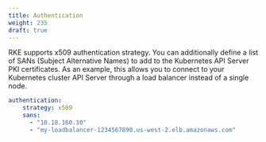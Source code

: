 ```yaml
---
title: Authentication
weight: 235
draft: true
---
```


RKE supports x509 authentication strategy. You can additionally define a list of SANs (Subject Alternative Names) to add to the Kubernetes API Server PKI certificates. As an example, this allows you to connect to your Kubernetes cluster API Server through a load balancer instead of a single node.

```yaml
authentication:
    strategy: x509
    sans:
      - "10.18.160.10"
      - "my-loadbalancer-1234567890.us-west-2.elb.amazonaws.com"
```
